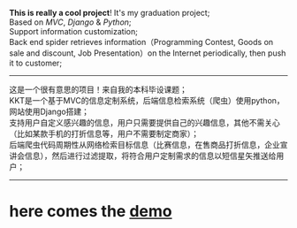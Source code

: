 **This is really a cool project**! It's my graduation project;   
Based on *MVC*, *Django* & *Python*;   
Support information customization;   
Back end spider retrieves information（Programming Contest, Goods on sale and discount, Job Presentation）on the Internet periodically, then push it to customer;     
____     
这是一个很有意思的项目！来自我的本科毕设课题；  
KKT是一个基于MVC的信息定制系统，后端信息检索系统（爬虫）使用python，网站使用Django搭建；   
支持用户自定义感兴趣的信息，用户只需要提供自己的兴趣信息，其他不需关心（比如某款手机的打折信息等，用户不需要制定商家）；  
后端爬虫代码周期性从网络检索目标信息（比赛信息，在售商品打折信息，企业宣讲会信息），然后进行过滤提取，将符合用户定制需求的信息以短信星矢推送给用户；    
____
# here comes the [demo](http://zuojie.github.io/kkt/kkt_index.html "KKT")

